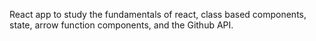 React app to study the fundamentals of react, class based components, state, arrow function components, and the Github API. 